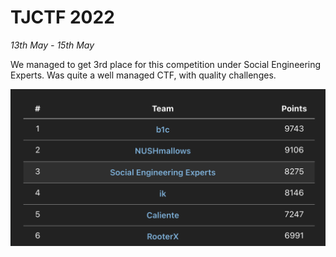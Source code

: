 # TJCTF 2022

<em>13th May - 15th May</em>

We managed to get 3rd place for this competition under Social Engineering Experts. Was quite a well managed CTF, with quality challenges.

![score](./images/score.png)

